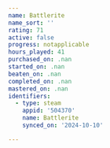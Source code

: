 ```yaml
---
name: Battlerite
name_sort: ''
rating: 71
active: false
progress: notapplicable
hours_played: 41
purchased_on: .nan
started_on: .nan
beaten_on: .nan
completed_on: .nan
mastered_on: .nan
identifiers:
  - type: steam
    appid: '504370'
    name: Battlerite
    synced_on: '2024-10-10'

---
```

